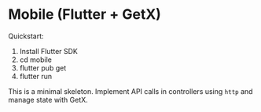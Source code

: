 # Mobile (Flutter + GetX)

Quickstart:
1. Install Flutter SDK
2. cd mobile
3. flutter pub get
4. flutter run

This is a minimal skeleton. Implement API calls in controllers using `http` and manage state with GetX.
